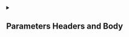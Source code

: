 <details>
<summary> <h2>Parameters Headers and Body</h2></summary>
<a href="https://github.com/Mubeen-Ahmad/FASTAPI/blob/main/1_Parameters_and_Header_Body/1_Basic_Syntax_and_Path_Parameters.ipynb">Path Perameters and Types</a><br>
<a href="https://github.com/Mubeen-Ahmad/FASTAPI/blob/main/1_Parameters_and_Header_Body/2_Query_Parameters.ipynb">Query Perameters, Type Hinting and Type Conversion</a><br><a href="https://github.com/Mubeen-Ahmad/FASTAPI/blob/main/1_Parameters_and_Header_Body/3_Body_Request.ipynb">Body Request</a>
<br><a href="https://github.com/Mubeen-Ahmad/FASTAPI/blob/main/1_Parameters_and_Header_Body/4_Query_Validation_and_Metadata_Annotated.ipynb">Query Validations and Metadata Annotated</a><br>
<a href="https://github.com/Mubeen-Ahmad/FASTAPI/blob/main/1_Parameters_and_Header_Body/5_Numeric_Validations_and_Differences.ipynb">Numeric Validations and Differences in Parameters</a>
<br>
<a href="https://github.com/Mubeen-Ahmad/FASTAPI/blob/main/1_Parameters_and_Header_Body/6_Multiple_Body_and_Fields.ipynb">Multiple Body and Fields</a>
</details>
